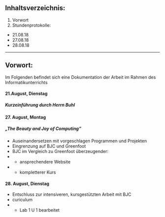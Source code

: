 
## Inhaltsverzeichnis:
1. Vorwort
2. Stundenprotokolle:
  * 21.08.18  
  * 27.08.18 
  * 28.08.18 
---------------------------------------------------


## Vorwort:

Im Folgenden befindet sich eine Dokumentation der Arbeit im Rahmen des Informatikunterrichts



#### 21.August, Dienstag 
##### Kurzeinführung durch Herrn Buhl

#### 27. August, Montag
##### „The Beauty and Joy of Computing”
- Auseinandersetzen mit vorgeschlagen Programmen und Projekten
- Eingrenzung auf BJC und Greenfoot
- BJC im Vergleich zu Greenfoot überzeugender:
- - ansprechendere Website
 - - kompletterer Kurs
 
 #### 28. August, Dienstag
- Entschluss zur intensiveren, kursgestützten Arbeit mit BJC
- curiculum
 - - Lab 1 U 1 bearbeitet
 
 
